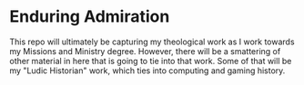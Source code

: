# Enduring Admiration

This repo will ultimately be capturing my theological work as I work towards my Missions and Ministry degree. However, there will be a smattering of other material in here that is going to tie into that work. Some of that will be my "Ludic Historian" work, which ties into computing and gaming history.
